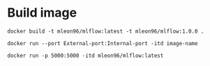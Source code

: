 # Build image

`docker build -t mleon96/mlflow:latest -t mleon96/mlflow:1.0.0 .`

` docker run --port External-port:Internal-port -itd image-name `

` docker run -p 5000:5000 -itd mleon96/mlflow:latest `

